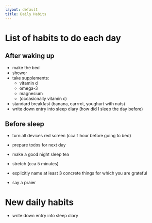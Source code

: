 ```yaml
---
layout: default
title: Daily Habits
---
```


# List of habits to do each day

## After waking up
- make the bed
- shower
- take supplements:
  - vitamin d
  - omega-3
  - magnesium
  - (occasionally vitamin c)
- standard breakfast (banana, carrrot, youghurt with nuts)
- write down entry into sleep diary (how did I sleep the day before)

## Before sleep
- turn all devices red screen (cca 1 hour before going to bed)
- prepare todos for next day

- make a good night sleep tea
- stretch (cca 5 minutes)
- explicitly name at least 3 concrete things for which you are grateful
- say a praier

# New daily habits
- write down entry into sleep diary